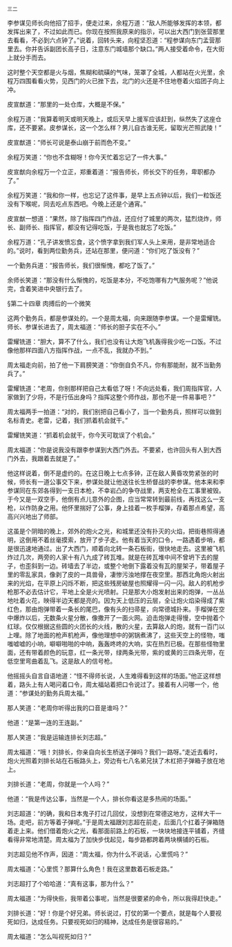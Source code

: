     三二 

   李参谋见师长向他招了招手，便走过来，余程万道：“敌人所能够发挥的本领，都发挥出来了，不过如此而已。你现在按照我原来的指示，可以出大西门到张营那里去看看，不必到六点钟了。”说着，回转头来，向程坚忍道：“程参谋向东门孟营那里去。你并告诉副团长高子日，注意东门城墙那个缺口。”两人接受着命令，在大街上就分手而去。

   这时整个天空都是火与烟，焦糊和硫磺的气味，笼罩了全城，人都站在火光里，余程万四围看看火势，见西门的火已挫下去，北门的火还是不住地卷着火焰团子向上冲。

   皮宣猷道：“那里的一处仓库，大概是不保。”

   余程万道：“我算着明天或明天晚上，或后天早上援军应该赶到，纵然失了这座仓库，还不要紧。皮参谋长，这一个怎么样？男儿自古谁无死，留取光芒照武陵！”

   皮宣猷道：“师长可说是泰山崩于前而色不变。”

   余程万笑道：“你也不含糊呀！你今天忙着忘记了一件大事。”

   皮宣猷向余程万一个立正，郑重着道：“报告师长，师长交下的任务，卑职都办了。”

   余程万笑道：“我和你一样，也忘记了这件事，是早上五点钟以后，我们一粒饭还没有下喉呢，同去吃点东西吧。今晚上还是个通宵。”

   皮宣猷一想道：“果然，除了指挥四门作战，还应付了城里的两次，猛烈烧炸，师长、副师长、指挥官，都没有记得吃饭，于是我也就忘了吃饭。”

   余程万道：“孔子讲发愤忘食，这个愤字拿到我们军人头上来用，是非常地适合的。”说时，看到两位勤务兵，还站在那里，便问道：“你们吃了饭没有？”

   一个勤务兵道：“报告师长，我们很惭愧，都吃了饭了。”

   余师长笑道：“那没有什么惭愧的，吃饭是本分，不吃饱哪有力气服务呢？”他说完，含着笑进中央银行去了。

   §第二十四章 肉搏后的一个微笑

   这两个勤务兵，都是参谋处的。一个是周太福，向来跟随李参谋。一个是雷耀铣。师长、参谋长进去了，周太福道：“师长的胆子实在不小。”

   雷耀铣道：“胆大，算不了什么，我们也没有让大炮飞机轰得我少吃一口饭。不过像他那样四面八方指挥作战，一点不乱，我就办不到。”

   周太福走向前，拍了他一下肩膀笑道：“你倒自负不凡，你有那能耐，就不当勤务兵了。”

   雷耀铣道：“老周，你别那样把自己太看低了呀！不向远处看，我们周指挥官，人家做到了少将，不是行伍出身吗？指挥这整个师作战，那也不是一件易事吧？”

   周太福两手一拍道：“对的，我们别把自己看小了，当一个勤务兵，照样可以做到名标青史。老雷，记着，我们抓着机会就干。”

   雷耀铣笑道：“抓着机会就干，你今天可耽误了个机会。”

   周太福道：“你是说我没有跟李参谋到大西门外去。不要紧，也许回头有人到大西门外去，我跟着去就是了。”

   他这样说着，倒不是虚约的。在这日晚上七点多钟，正在敌人黄昏攻势紧张的时候，师长有一道公事交下来，参谋处就让他送往长生桥督战的李参谋。他本来和李参谋同在东郊各得到一支日本枪，不幸岩凸的争夺战里，两支枪全在工事里被毁。于今又是一双空手，他倒有点儿意外的企图，应当常常转到最前线，再找这么一支枪，以作防身之用。他怀里揣好了公事，身上挂着一枚手榴弹，存着那点希望，高高兴兴地出了师部。

   这虽是个阴暗的晚上，郊外的炮火之光，和城里还没有扑灭的火焰，把街巷照得通明，这倒用不着丝毫摸索，放开了步子走。他有着当天的口令，一路遇着步哨，都是很迅速地通过。出了大西门，顺着向北转一条石板街，很快地走去。这里被飞机炸过几次，两旁的人家十有八九成了砖瓦堆。就是在砖瓦堆中间不曾坍下去的屋子，也歪斜到一边。砖墙去了半边，或整个地倒下露着没有瓦的屋架子，带着屋子里的零乱家具，像剥了皮的一具兽骨，凄惨污浊地撑在夜空里。那西北角炮火射出来的光焰，在平原上闪烁不断，把这些残房破屋也照耀得一闪一闪。敌人的机枪步枪那不必去估计它，平地上全是火光喷射。只是那大小炮发射出来的炮弹，一丛丛地吐着火花，映得半边天都是亮的。因为天上低压的云层，全让炮火焰染得成了紫红色，那由炮弹带着一条长的尾巴，像有头的扫帚星，向常德城扑来。手榴弹在空中爆炸以后，无数条火星分散，像撒开了一面火网。迫击炮弹走得慢，空中抛着个红球。仅仅根据这些圆的火团长的火线，散的火星，去算敌人的炮，就有一百门以上哩。除了地面的枪声机枪声，像他理想中的粥锅煮沸了，这些天空上的怪物，嗤嗤嘘嘘的小响，噼噼啪啪的中响，轰轰咚咚的大响，实在热烈已极。在那些怪物里面，还有带着颜色的玩意，红一条光带，绿两条光带，紫的或黄的三四条光带，在低空里弯曲着乱飞。这是敌人的信号枪。

   他摇摇头自言自语地道：“怪不得师长说，人生难得看到这样的场面。”他正这样想着，路头上有人喝问着口令，周太福站着把口令说过了。接着有人问哪一个，他道：“参谋处的勤务兵周太福。”

   那人笑道：“老周你听得出我的口音是谁吗？”

   他道：“是第一连的王连副。”

   那人笑道：“我是运输连排长刘志超。”

   周太福道：“哦！刘排长，你亲自向长生桥送子弹吗？我们一路呀。”走近去看时，炮火光照着刘排长站在石板路头上，旁边有七八名弟兄扶了木杠把子弹箱子放在地上。

   刘排长道：“老周，你就是一个人吗？”

   他道：“我是传达公事，当然是一个人，排长你看这是多热闹的场面。”

   刘志超道：“的确，我和日本鬼子打过几回仗，没想到在常德这地方，这样大干一场。走吧，前方等着子弹呢。”于是周太福跟刘志超在前走，后面几个扛着子弹箱随着走上来。他们借着炮火之光，看那面前路上的石板，一块块地接连平铺着，齐缝看得非常地清楚。周太福为了加快步伐起见，每步路都跨着两块横铺的石板。

   刘志超见他不作声，因道：“周太福，你为什么不说话，心里慌吗？”

   周太福道：“心里慌？那算什么角色！我在这里数着石板走路。”

   刘志超打了个哈哈道：“真有这事，那为什么？”

   周太福道：“为得快些，我带着公事呢，当然是很要紧的命令，所以我得赶快走。”

   刘排长道：“好！你是个好兄弟。师长说过，打仗的第一个要点，就是每个人要视死如归，达成任务。只要视死如归的精神，达成任务是很容易的。”

   周太福道：“怎么叫视死如归？”

